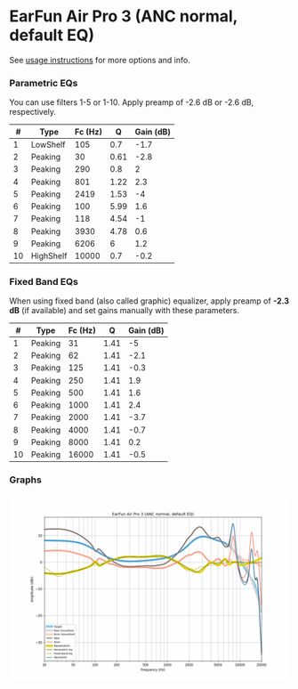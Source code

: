# EarFun Air Pro 3 (ANC normal, default EQ)
See [usage instructions](https://github.com/jaakkopasanen/AutoEq#usage) for more options and info.

### Parametric EQs
You can use filters 1-5 or 1-10. Apply preamp of -2.6 dB or -2.6 dB, respectively.

|   # | Type      |   Fc (Hz) |    Q |   Gain (dB) |
|-----|-----------|-----------|------|-------------|
|   1 | LowShelf  |       105 | 0.7  |        -1.7 |
|   2 | Peaking   |        30 | 0.61 |        -2.8 |
|   3 | Peaking   |       290 | 0.8  |         2   |
|   4 | Peaking   |       801 | 1.22 |         2.3 |
|   5 | Peaking   |      2419 | 1.53 |        -4   |
|   6 | Peaking   |       100 | 5.99 |         1.6 |
|   7 | Peaking   |       118 | 4.54 |        -1   |
|   8 | Peaking   |      3930 | 4.78 |         0.6 |
|   9 | Peaking   |      6206 | 6    |         1.2 |
|  10 | HighShelf |     10000 | 0.7  |        -0.2 |

### Fixed Band EQs
When using fixed band (also called graphic) equalizer, apply preamp of **-2.3 dB** (if available) and set gains manually with these parameters.

|   # | Type    |   Fc (Hz) |    Q |   Gain (dB) |
|-----|---------|-----------|------|-------------|
|   1 | Peaking |        31 | 1.41 |        -5   |
|   2 | Peaking |        62 | 1.41 |        -2.1 |
|   3 | Peaking |       125 | 1.41 |        -0.3 |
|   4 | Peaking |       250 | 1.41 |         1.9 |
|   5 | Peaking |       500 | 1.41 |         1.6 |
|   6 | Peaking |      1000 | 1.41 |         2.4 |
|   7 | Peaking |      2000 | 1.41 |        -3.7 |
|   8 | Peaking |      4000 | 1.41 |        -0.7 |
|   9 | Peaking |      8000 | 1.41 |         0.2 |
|  10 | Peaking |     16000 | 1.41 |        -0.5 |

### Graphs
![](./EarFun%20Air%20Pro%203%20(ANC%20normal,%20default%20EQ).png)
